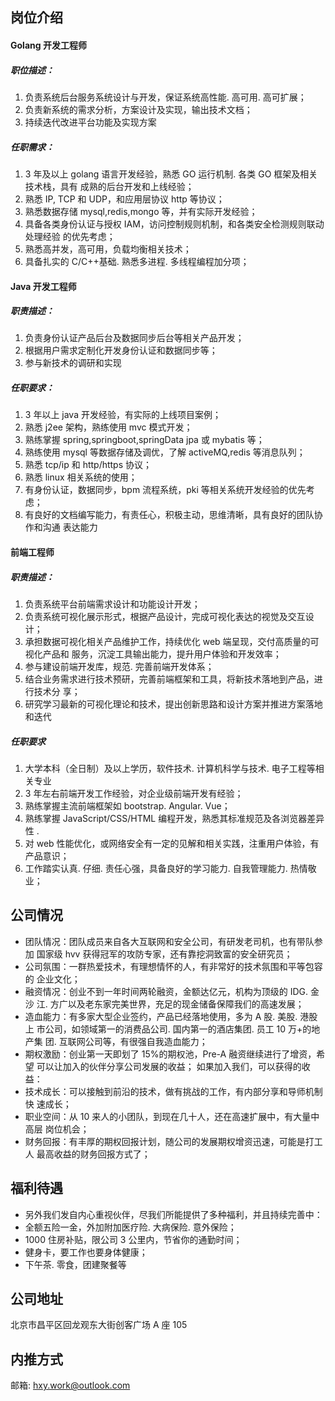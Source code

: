 ## 岗位介绍
#### Golang 开发工程师
##### 职位描述：
1. 负责系统后台服务系统设计与开发，保证系统高性能. 高可用. 高可扩展；
2. 负责新系统的需求分析，方案设计及实现，输出技术文档；
3. 持续迭代改进平台功能及实现方案
##### 任职需求：
1. 3 年及以上 golang 语言开发经验，熟悉 GO 运行机制. 各类 GO 框架及相关技术栈，具有
成熟的后台开发和上线经验；
2. 熟悉 IP, TCP 和 UDP，和应用层协议 http 等协议；
3. 熟悉数据存储 mysql,redis,mongo 等，并有实际开发经验；
4. 具备各类身份认证与授权 IAM，访问控制规则机制，和各类安全检测规则联动处理经验
的优先考虑；
5. 熟悉高并发，高可用，负载均衡相关技术；
6. 具备扎实的 C/C++基础. 熟悉多进程.  多线程编程加分项；  
#### Java 开发工程师
##### 职责描述：
1. 负责身份认证产品后台及数据同步后台等相关产品开发；
2. 根据用户需求定制化开发身份认证和数据同步等；
3. 参与新技术的调研和实现
##### 任职要求：
1. 3 年以上 java 开发经验，有实际的上线项目案例；
2. 熟悉 j2ee 架构，熟练使用 mvc 模式开发；
3. 熟练掌握 spring,springboot,springData jpa 或 mybatis 等；
4. 熟练使用 mysql 等数据存储及调优，了解 activeMQ,redis 等消息队列；
5. 熟悉 tcp/ip 和 http/https 协议；
6. 熟悉 linux 相关系统的使用；
7. 有身份认证，数据同步，bpm 流程系统，pki 等相关系统开发经验的优先考虑；
8. 有良好的文档编写能力，有责任心，积极主动，思维清晰，具有良好的团队协作和沟通
表达能力  
#### 前端工程师
##### 职责描述：
1. 负责系统平台前端需求设计和功能设计开发；
2. 负责系统可视化展示形式，根据产品设计，完成可视化表达的视觉及交互设计；
3. 承担数据可视化相关产品维护工作，持续优化 web 端呈现，交付高质量的可视化产品和
服务，沉淀工具输出能力，提升用户体验和开发效率；
4. 参与建设前端开发库，规范. 完善前端开发体系；
5. 结合业务需求进行技术预研，完善前端框架和工具，将新技术落地到产品，进行技术分
享；
6. 研究学习最新的可视化理论和技术，提出创新思路和设计方案并推进方案落地和迭代
##### 任职要求
1. 大学本科（全日制）及以上学历，软件技术. 计算机科学与技术. 电子工程等相关专业
2. 3 年左右前端开发工作经验，对企业级前端开发有经验；
3. 熟练掌握主流前端框架如 bootstrap. Angular. Vue；
4. 熟练掌握 JavaScript/CSS/HTML 编程开发，熟悉其标准规范及各浏览器差异性 . 
5. 对 web 性能优化，或网络安全有一定的见解和相关实践，注重用户体验，有产品意识；
6. 工作踏实认真. 仔细. 责任心强，具备良好的学习能力. 自我管理能力. 热情敬业；  

## 公司情况
- 团队情况：团队成员来自各大互联网和安全公司，有研发老司机，也有带队参加
  国家级 hvv 获得冠军的攻防专家，还有靠挖洞致富的安全研究员；
- 公司氛围：一群热爱技术，有理想情怀的人，有非常好的技术氛围和平等包容的
  企业文化；
- 融资情况：创业不到一年时间两轮融资，金额达亿元，机构为顶级的 IDG. 金沙
  江. 方广以及老东家完美世界，充足的现金储备保障我们的高速发展；
- 造血能力：有多家大型企业签约，产品已经落地使用，多为 A 股. 美股. 港股上
  市公司，如领域第一的消费品公司. 国内第一的酒店集团. 员工 10 万+的地产集
  团. 互联网公司等，有很强自我造血能力；
- 期权激励：创业第一天即划了 15%的期权池，Pre-A 融资继续进行了增资，希望
  可以让加入的伙伴分享公司发展的收益；
  如果加入我们，可以获得的收益：
- 技术成长：可以接触到前沿的技术，做有挑战的工作，有内部分享和导师机制快
  速成长；
- 职业空间：从 10 来人的小团队，到现在几十人，还在高速扩展中，有大量中高层
  岗位机会；
- 财务回报：有丰厚的期权回报计划，随公司的发展期权增资迅速，可能是打工人
  最高收益的财务回报方式了；

## 福利待遇
- 另外我们发自内心重视伙伴，尽我们所能提供了多种福利，并且持续完善中：
- 全额五险一金，外加附加医疗险. 大病保险. 意外保险；
- 1000 住房补贴，限公司 3 公里内，节省你的通勤时间；
- 健身卡，要工作也要身体健康；
- 下午茶. 零食，团建聚餐等  

## 公司地址
北京市昌平区回龙观东大街创客广场 A 座 105

## 内推方式
邮箱: hxy.work@outlook.com